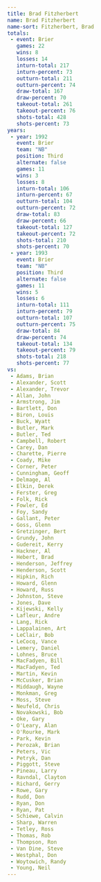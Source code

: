 ```yaml
---
title: Brad Fitzherbert
name: Brad Fitzherbert
name-sort: Fitzherbert, Brad
totals:
 - event: Brier
   games: 22
   wins: 8
   losses: 14
   inturn-total: 217
   inturn-percent: 73
   outturn-total: 211
   outturn-percent: 74
   draw-total: 167
   draw-percent: 70
   takeout-total: 261
   takeout-percent: 76
   shots-total: 428
   shots-percent: 73
years:
 - year: 1992
   event: Brier
   team: "NB"
   position: Third
   alternate: false
   games: 11
   wins: 3
   losses: 8
   inturn-total: 106
   inturn-percent: 67
   outturn-total: 104
   outturn-percent: 72
   draw-total: 83
   draw-percent: 66
   takeout-total: 127
   takeout-percent: 72
   shots-total: 210
   shots-percent: 70
 - year: 1993
   event: Brier
   team: "NB"
   position: Third
   alternate: false
   games: 11
   wins: 5
   losses: 6
   inturn-total: 111
   inturn-percent: 79
   outturn-total: 107
   outturn-percent: 75
   draw-total: 84
   draw-percent: 74
   takeout-total: 134
   takeout-percent: 79
   shots-total: 218
   shots-percent: 77
vs:
 - Adams, Brian
 - Alexander, Scott
 - Alexander, Trevor
 - Allan, John
 - Armstrong, Jim
 - Bartlett, Don
 - Biron, Louis
 - Buck, Wyatt
 - Butler, Mark
 - Butler, Ted
 - Campbell, Robert
 - Carey, Dan
 - Charette, Pierre
 - Coady, Mike
 - Corner, Peter
 - Cunningham, Geoff
 - Delmage, Al
 - Elkin, Derek
 - Ferster, Greg
 - Folk, Rick
 - Fowler, Ed
 - Foy, Sandy
 - Gallant, Peter
 - Goss, Glenn
 - Gretzinger, Bert
 - Grundy, John
 - Gudereit, Kerry
 - Hackner, Al
 - Hebert, Brad
 - Henderson, Jeffrey
 - Henderson, Scott
 - Hipkin, Rich
 - Howard, Glenn
 - Howard, Russ
 - Johnston, Steve
 - Jones, Dave
 - Kijewski, Kelly
 - Lafleur, Andre
 - Lang, Rick
 - Lappalainen, Art
 - LeClair, Bob
 - LeCocq, Vance
 - Lemery, Daniel
 - Lohnes, Bruce
 - MacFadyen, Bill
 - MacFadyen, Ted
 - Martin, Kevin
 - McCusker, Brian
 - Middaugh, Wayne
 - Monkman, Greg
 - Moss, Steve
 - Neufeld, Chris
 - Novakowski, Bob
 - Oke, Gary
 - O'Leary, Alan
 - O'Rourke, Mark
 - Park, Kevin
 - Perozak, Brian
 - Peters, Vic
 - Petryk, Dan
 - Piggott, Steve
 - Pineau, Larry
 - Ravndal, Clayton
 - Richard, Gerry
 - Rowe, Gary
 - Rudd, Don
 - Ryan, Don
 - Ryan, Pat
 - Schiewe, Calvin
 - Sharp, Warren
 - Tetley, Ross
 - Thomas, Rob
 - Thompson, Ron
 - Van Dine, Steve
 - Westphal, Don
 - Woytowich, Randy
 - Young, Neil
---
```

